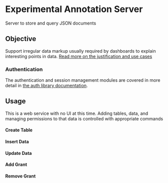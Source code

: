 # Experimental Annotation Server

Server to store and query JSON documents

## Objective 

Support irregular data markup usually required by dashboards to explain interesting points in data.
[Read more on the  justification and use cases](https://docs.google.com/document/d/1ul4VR1FU8k9kGAF4wNtcNPUVSfMVw4p97KQzXTrvCTk)

### Authentication

The authentication and session management modules are covered in more detail in [the auth library documentation](http://github.com/klahnakoski/mo-auth).

## Usage

This is a web service with no UI at this time.  Adding tables, data, and managing permissions to that data is controlled with appropriate commands

#### Create Table
#### Insert Data
#### Update Data
#### Add Grant
#### Remove Grant
#### 
